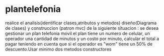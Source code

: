 # plantelefonia
realice el analisis(identificar clases,atributos y metodos) diseño(Diagrama de clases) y construccion (patron mvc) de la siguiente situacion :
se desea gestionar un plan telefonia movil el plan tiene un numero de celular, un operador una cantidad de minutos y un costo por minuto, calcular el total a pagar teniendo en cuenta que si el operador es "wom" tiene un 50% de descuento.Usar minimo dos metodos constructores 